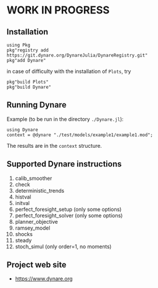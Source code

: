 # WORK IN PROGRESS

## Installation 

```
using Pkg
pkg"registry add https://git.dynare.org/DynareJulia/DynareRegistry.git"
pkg"add Dynare"
```
in case of difficulty with the installation of ``Plots``, try
```
pkg"build Plots"
pkg"build Dynare"
```
## Running Dynare


Example (to be run in the directory ``./Dynare.jl``):
```
using Dynare
context = @dynare "./test/models/example1/example1.mod";
```
The results are in the ``context`` structure.

## Supported Dynare instructions

1. calib_smoother
1. check
1. deterministic_trends
1. histval
1. initval
1. perfect\_foresight\_setup (only some options)
1. perfect\_foresight\_solver (only some options)
1. planner_objective
1. ramsey\_model
1. shocks
1. steady
1. stoch_simul (only order=1, no moments)

## Project web site

- https://www.dynare.org
